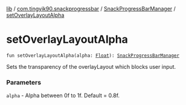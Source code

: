 [lib](../../index.md) / [com.tingyik90.snackprogressbar](../index.md) / [SnackProgressBarManager](index.md) / [setOverlayLayoutAlpha](./set-overlay-layout-alpha.md)

# setOverlayLayoutAlpha

`fun setOverlayLayoutAlpha(alpha: `[`Float`](https://kotlinlang.org/api/latest/jvm/stdlib/kotlin/-float/index.html)`): `[`SnackProgressBarManager`](index.md)

Sets the transparency of the overlayLayout which blocks user input.

### Parameters

`alpha` - Alpha between 0f to 1f. Default = 0.8f.